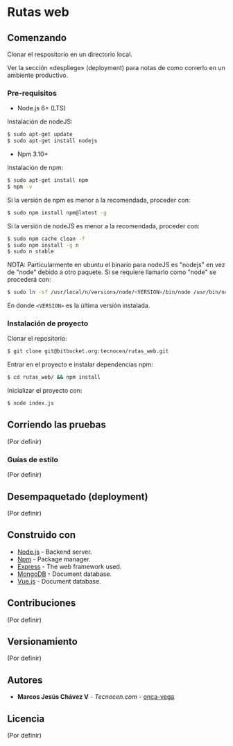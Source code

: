 Rutas web
============

## Comenzando

Clonar el respositorio en un directorio local.

Ver la sección «despliege» (deployment) para notas de como correrlo en un ambiente productivo.

### Pre-requisitos

- Node.js 6+ (LTS)

Instalación de nodeJS:

```bash
$ sudo apt-get update
$ sudo apt-get install nodejs
```

- Npm 3.10+

Instalación de npm:

```bash
$ sudo apt-get install npm
$ npm -v
```

Si la versión de npm es menor a la recomendada, proceder con:

```bash
$ sudo npm install npm@latest -g
```

Si la versión de nodeJS es menor a la recomendada, proceder con:

```bash
$ sudo npm cache clean -f
$ sudo npm install -g n
$ sudo n stable
```

NOTA: Particularmente en ubuntu el binario para nodeJS es "nodejs" en vez de "node" debido a otro paquete. 
Si se requiere llamarlo como "node" se procederá con:

```bash
$ sudo ln -sf /usr/local/n/versions/node/<VERSION>/bin/node /usr/bin/nodejs
```
En donde ```<VERSION>``` es la última versión instalada.

### Instalación de proyecto

Clonar el repositorio:

```bash
$ git clone git@bitbucket.org:tecnocen/rutas_web.git
```

Entrar en el proyecto e instalar dependencias npm:

```bash
$ cd rutas_web/ && npm install
```

Inicializar el proyecto con:

```bash
$ node index.js
```

## Corriendo las pruebas

(Por definir)

### Guías de estilo

(Por definir)

## Desempaquetado (deployment)

(Por definir)

## Construido con

* [Node.js](https://nodejs.org/) - Backend server.
* [Npm](https://www.npmjs.com/) - Package manager.
* [Express](http://expressjs.com/es/) - The web framework used.
* [MongoDB](https://www.mongodb.com/) - Document database.
* [Vue.js](https://vuejs.org/) - Document database.

## Contribuciones

(Por definir)

## Versionamiento

(Por definir)

## Autores

* **Marcos Jesús Chávez V** - *Tecnocen.com* - [onca-vega](https://github.com/onca-vega)

## Licencia

(Por definir)
